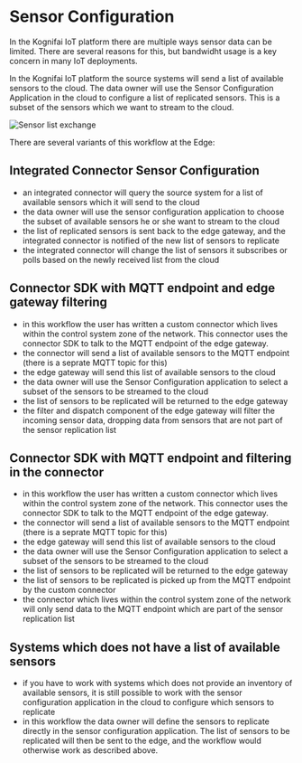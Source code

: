 # Sensor Configuration

In the Kognifai IoT platform there are multiple ways sensor data can be limited. There are several reasons for this, but bandwidht usage is a key concern in many IoT deployments.

In the Kognifai IoT platform the source systems will send a list of available sensors to the cloud. The data owner will use the Sensor Configuration Application in the cloud  to configure a list of replicated sensors. This is a subset of the sensors which we want to stream to the cloud.


![Sensor list exchange](https://github.com/kognifai/IoT_Documentation/blob/master/IoT_Images/Kognifai%20IoT%20Platform%20-%20Sensor%20list%20exchange.png?raw=true)

There are several variants of this workflow at the Edge:

## Integrated Connector Sensor Configuration
- an integrated connector will query the source system for a list of available sensors which it will send to the cloud
- the data owner will use the sensor configuration application to choose the subset of available sensors he or she want to stream to the cloud
- the list of replicated sensors is sent back to the edge gateway, and the integrated connector is notified of the new list of sensors to replicate
- the integrated connector will change the list of sensors it subscribes or polls based on the newly received list from the cloud

## Connector SDK with MQTT endpoint and edge gateway filtering
- in this workflow the user has written a custom connector which lives within the control system zone of the network. This connector uses the connector SDK to talk to the MQTT endpoint of the edge gateway.
- the connector will send a list of available sensors to the MQTT endpoint
(there is a seprate MQTT topic for this)
- the edge gateway will send this list of available sensors to the cloud 
- the data owner will use the Sensor Configuration application to select a subset of the sensors to be streamed to the cloud
- the list of sensors to be replicated will be returned to the edge gateway
- the filter and dispatch component of the edge gateway will filter the incoming sensor data, dropping data from sensors that are not part of the sensor replication list

## Connector SDK with MQTT endpoint and filtering in the connector
- in this workflow the user has written a custom connector which lives within the control system zone of the network. This connector uses the connector SDK to talk to the MQTT endpoint of the edge gateway.
- the connector will send a list of available sensors to the MQTT endpoint
(there is a seprate MQTT topic for this)
- the edge gateway will send this list of available sensors to the cloud 
- the data owner will use the Sensor Configuration application to select a subset of the sensors to be streamed to the cloud
- the list of sensors to be replicated will be returned to the edge gateway
- the list of sensors to be replicated is picked up from the MQTT endpoint by the custom connector
- the connector which lives within the control system zone of the network will only send data to the MQTT endpoint which are part of the sensor replication list

## Systems which does not have a list of available sensors
- if you have to work with systems which does not provide an inventory of available sensors, it is still possible to work with the sensor configuration application in the cloud to configure which sensors to replicate
- in this workflow the data owner will define the sensors to replicate directly in the sensor configuration application. The list of sensors to be replicated will then be sent to the edge, and the workflow would otherwise work as described above.



